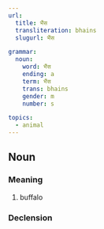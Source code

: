 ```yaml
---
url:
  title: भैंस
  transliteration: bhains
  slugurl: भैंस

grammar: 
  noun:
    word: भैंस
    ending: a
    term: भैंस
    trans: bhains
    gender: m
    number: s

topics:
  - animal
---
```


## Noun
### Meaning
1. buffalo

### Declension
<noun-decl :grammar="grammar"></noun-decl>